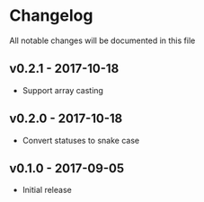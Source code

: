 # Changelog

All notable changes will be documented in this file

## v0.2.1 - 2017-10-18
- Support array casting

## v0.2.0 - 2017-10-18
- Convert statuses to snake case

## v0.1.0 - 2017-09-05
- Initial release